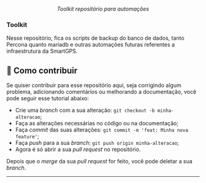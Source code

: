 

<p align="center"><i>Toolkit repositório para automações</i></p>


### **Toolkit**

Nesse repositório, fica os scripts de backup do banco de dados, tanto Percona quanto mariadb e outras automações futuras
referentes a infraestrutura da SmartGPS.


## 🤔 Como contribuir

Se quiser contribuir para esse repositório aqui, seja corrigindo algum problema, adicionando comentários ou melhorando a documentação, você pode seguir esse tutorial abaixo:

- Crie uma *branch* com a sua alteração: `git checkout -b minha-alteracao`;
- Faça as alterações necessárias no código ou na documentação;
- Faça *commit* das suas alterações: `git commit -m 'feat: Minha nova feature'`;
- Faça *push* para a sua *branch*: `git push origin minha-alteracao`;
- Agora é só abrir a sua *pull request* no repositório.

Depois que o *merge* da sua *pull request* for feito, você pode deletar a sua *branch*.
<hr>

<p align="center">
